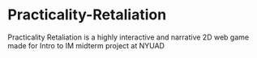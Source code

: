 # Practicality-Retaliation
Practicality Retaliation is a highly interactive and narrative 2D web game made for Intro to IM midterm project at NYUAD

